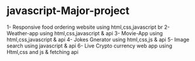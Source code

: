 # javascript-Major-project
1- Responsive food ordering website using html,css,javascript br
2- Weather-app using html,css,javascript & api
3- Movie-App using html,css,javascript & api
4- Jokes Gnerator using html,css,js & api
5- Image search using javascript & api
6- Live Crypto currency web app using Html,css and js & fetching api
